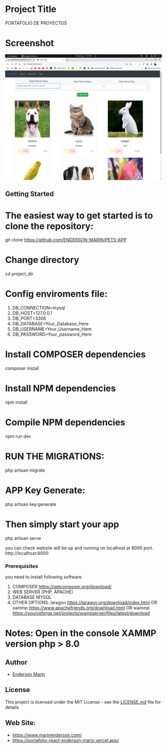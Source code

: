 
# Project Title
PORTAFOLIO DE PROYECTOS
# Screenshot
![](public/img/pets-app.png)



## Getting Started

# The easiest way to get started is to clone the repository:
git clone https://github.com/ENDERSON-MARIN/PETS-APP

# Change directory
cd project_dir

# Config enviroments file:
1) DB_CONNECTION=mysql
2) DB_HOST=127.0.0.1
3) DB_PORT=3306
4) DB_DATABASE=Your_Database_Here
5) DB_USERNAME=Your_Username_Here
6) DB_PASSWORD=Your_password_Here


# Install COMPOSER dependencies
composer install

# Install NPM dependencies
npm install

# Compile NPM dependencies
npm run dev

# RUN THE MIGRATIONS:
php artisan migrate

# APP Key Generate:
php artisan key:generate

# Then simply start your app
php artisan serve

you can check website will be up and running on localhost at 8000 port.
http://localhost:8000


### Prerequisites

you need to install following software 
1)	COMPOSER https://getcomposer.org/download/
2)  WEB SERVER (PHP, APACHE)
3)	DATABASE MYSQL
4)  OTHER OPTIONS:
    laragon https://laragon.org/download/index.html
OR
    xammp https://www.apachefriends.org/download.html
OR
	wammp https://sourceforge.net/projects/wampserver/files/latest/download

    
# Notes: Open in the console XAMMP version php > 8.0

## Author

* [Enderson Marín](https://github.com/ENDERSON-MARIN)


## License

This project is licensed under the MIT License - see the [LICENSE.md](LICENSE.md) file for details

## Web Site:

* https://www.marinenderson.com/
* https://portafolio-react-enderson-marin.vercel.app/
